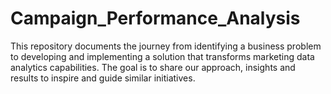 # Campaign_Performance_Analysis
This repository documents the journey from identifying a business problem to developing and implementing a solution that transforms marketing data analytics capabilities. The goal is to share our approach, insights and results to inspire and guide similar initiatives.
